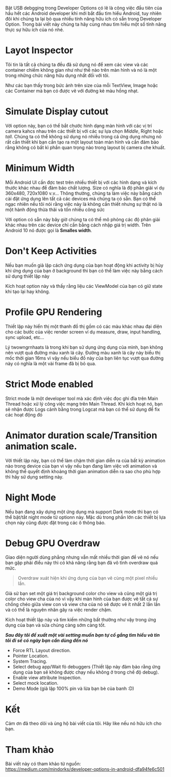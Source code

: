 Bật USB debgging trong Developer Options có lẽ là công việc đầu tiên của hầu hết các Android developer khi mới bắt đầu tìm hiểu Android, tuy nhiên đôi khi chúng ta lại bỏ qua nhiều tính năng hữu ích có sẵn trong Developer Option. Trong bài viết này chúng ta hãy cùng nhau tìm hiểu một số tính năng thực sự hữu ích của nó nhé.

# Layot Inspector

Tôi tin là tất cả chúng ta đều đã sử dụng nó để xem các view và các container chiếm không gian như như thế nào trên màn hình và nó là một trong những chức năng hữu dụng nhất đối với tôi.

Như các bạn thấy trong bức ảnh trên size của mỗi TextView, Image hoặc các Container mà bạn có được vẽ với đường kẻ màu hồng nhạt.

# Simulate Display cutout

Với option này, bạn có thể bắt chước hình dạng màn hình với các vị trí camera kahcs nhau trên các thiết bị với các sự lựa chọn *Middle*, Right hoặc *tall*. Chúng ta có thể không sử dụng nó nhiều trong cá ứng dụng nhưng nó rất cần thiết khi bạn cần tạo ra một layout toàn màn hình và cần đảm bảo rằng không có bất kì phần quan trọng nào trong layout bị camera che khuất.

# Minimum Width

Mỗi Android UI cần đợc test trên nhiều thiết bị với các hình dạng và kích thước khác nhau để đảm bảo chất lượng. Size có nghĩa là độ phân giải ví dụ 360x480, 720x1080 v.v... Thông thường, chúng ta làm việc này bằng cách cài đặt ứng dụng lên tất cả các devices mà chúng ta có sẵn. Bạn có thể ngạc nhiên nếu tôi nói rằng việc này là không cần thiết nhưng sự thật nó là một hành động thừa thãi và tốn nhiều công sức

Với option có sẵn này bây giờ chúng ta có thể mô phỏng các độ phân giải khác nhau trên các device chỉ cần bằng cách nhập giá trị width. Trên Android 10 nó được gọi là **Smalles width**.

# Don't Keep Activities
Nếu bạn muốn giả lập cách ứng dụng của bạn hoạt động khi activity bị hủy khi ứng dụng của bạn ở background thì bạn có thể làm việc này bằng cách sử dụng thiết lập này

Kích hoạt option này và thấy rằng liệu các ViewModel của bạn có giữ state khi tạo lại hay không.

# Profile GPU Rendering

Thiết lập này hiển thị một thanh đồ thị gồm có các màu khác nhau đại diện cho các bước của việc render screen ví dụ measure, draw, input handling, sync upload, etc...

Lý twowngrnhaats là trong khi bạn sử dụng ứng dụng của mình, bạn không nên vượt quá đường màu xanh lá cây. Đường màu xanh lá cây này biểu thị mốc thời gian 16ms vì vậy nếu biểu đồ này của bạn liên tục vượt qua đường này có nghĩa là một vài frame đã bị bỏ qua. 


# Strict Mode enabled

Strict mode là một developer tool mà xác định việc đọc ghi đĩa trên Main Thread hoặc xử lý công việc mạng trên Main Thread. Khi kích hoạt nó, bạn sẽ nhận được Logs cảnh bằng trong Logcat mà bạn có thể sử dụng để fix các hoạt động đó

# Animator duration scale/Transition animation scale.
Với thiết lập này, bạn có thể làm chậm thời gian diễn ra của bất kỳ animation nào trong device của bạn vì vậy nếu bạn đang làm việc với animation và không thể quyết định khoảng thời gian animation diễn ra sao cho phù hợp thì hãy sử dụng setting này.

# Night Mode

Nếu bạn đang xây dựng một ứng dụng mà support Dark mode  thì bạn có thể bật/tắt night mode từ optionn này. Mặc dù trong phần lớn các thiết bị lựa chọn này cũng được đặt trong các ô thông báo.

# Debug GPU Overdraw

Giao diện người dùng phẳng nhưng vẫn mất nhiều thời gian để vẽ nó nếu bạn gặp phải điều này thì có khả năng rằng bạn đã vô tình overdraw quá mức.

> Overdraw xuát hiện khi ứng dụng của bạn vẽ cùng một pixel nhiều lần.

Giả sử bạn set một giá trị background color cho view và cũng một giá trị color cho view cha của nó vì vậy khi màn hình của bạn được vẽ tất cả sự chồng chéo giữa view con và view cha của nó sẽ được vẽ ít nhất 2 lần lần và có thể là nguyên nhân gây ra việc render chậm.

Kích hoạt thiết lập này và tìm kiếm những bất thường như vậy trong ứng dụng của bạn và sửa chúng càng sớm càng tốt.


***Sau đây tôi đề xuất một vài setting muốn bạn tự cố gắng tìm hiểu và tin tôi đi sẽ có ngày bạn cần dùng đến nó***

* Force RTL Layout direction.
* Pointer Location.
* System Tracing.
* Select debug app/Wait fỏ debuggers (Thiết lập này đảm bảo rằng ứng dụng của bạn sẽ không được chạy nếu không ở trong chế độ debug).
* Enable view attribute Inspection.
* Select mock location.
* Demo Mode (giả lập 100% pin và lừa bạn bè của banh :D)


# Kết
Cảm ơn đã theo dõi và ủng hộ bài viết của tôi. Hãy like nếu nó hữu ích cho bạn.

# Tham khảo
Bài viết này có tham khảo từ nguồn: 
https://medium.com/mindorks/developer-options-in-android-dfa94fe6c501